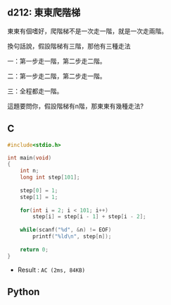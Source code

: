 ## d212: 東東爬階梯
東東有個嗜好，爬階梯不是一次走一階，就是一次走兩階。

換句話說，假設階梯有三階，那他有三種走法

一：第一步走一階，第二步走二階。

二：第一步走二階，第二步走一階。

三：全程都走一階。

這題要問你，假設階梯有n階，那東東有幾種走法?

## C
```C
#include<stdio.h>

int main(void)
{
	int n;
	long int step[101];
	
	step[0] = 1;
	step[1] = 1;
	
	for(int i = 2; i < 101; i++)
		step[i] = step[i - 1] + step[i - 2];
	
	while(scanf("%d", &n) != EOF)
		printf("%ld\n", step[n]);
	
	return 0;
}
```
 * Result : `AC (2ms, 84KB)`

## Python
